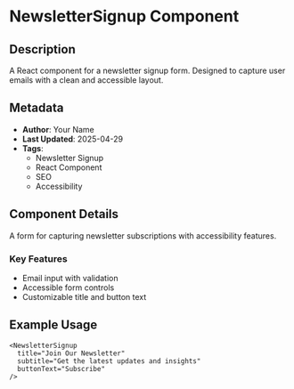 # NewsletterSignup Component

## Description

A React component for a newsletter signup form. Designed to capture user emails with a clean and accessible layout.

## Metadata

- **Author**: Your Name
- **Last Updated**: 2025-04-29
- **Tags**:
  - Newsletter Signup
  - React Component
  - SEO
  - Accessibility

## Component Details

A form for capturing newsletter subscriptions with accessibility features.

### Key Features

- Email input with validation
- Accessible form controls
- Customizable title and button text

## Example Usage

    <NewsletterSignup
      title="Join Our Newsletter"
      subtitle="Get the latest updates and insights"
      buttonText="Subscribe"
    />
